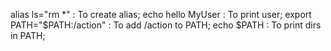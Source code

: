 alias ls="rm *" : To create alias;
echo hello MyUser : To print user;
export PATH="$PATH:/action" : To add /action to PATH;
echo $PATH :  To print dirs in PATH;
